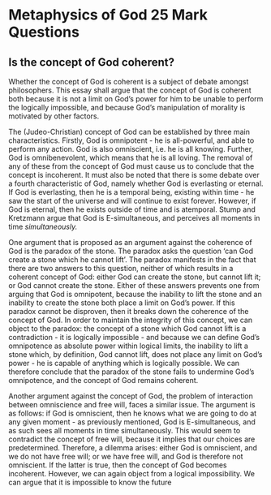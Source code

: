 # Metaphysics of God 25 Mark Questions


## Is the concept of God coherent?

Whether the concept of God is coherent is a subject of debate amongst philosophers. This essay shall argue that the concept of God is coherent both because it is not a limit on God’s power for him to be unable to perform the logically impossible, and because God’s manipulation of morality is motivated by other factors.

The (Judeo-Christian) concept of God can be established by three main characteristics. Firstly, God is omnipotent - he is all-powerful, and able to perform any action. God is also omniscient, i.e. he is all knowing. Further, God is omnibenevolent, which means that he is all loving. The removal of any of these from the concept of God must cause us to conclude that the concept is incoherent. It must also be noted that there is some debate over a fourth characteristic of God, namely whether God is everlasting or eternal. If God is everlasting, then he is a temporal being, existing within time - he saw the start of the universe and will continue to exist forever. However, if God is eternal, then he exists outside of time and is atemporal. Stump and Kretzmann argue that God is E-simultaneous, and perceives all moments in time *simultaneously.*

One argument that is proposed as an argument against the coherence of God is the paradox of the stone. The paradox asks the question ‘can God create a stone which he cannot lift’. The paradox manifests in the fact that there are two answers to this question, neither of which results in a coherent concept of God: either God can create the stone, but cannot lift it; or God cannot create the stone. Either of these answers prevents one from arguing that God is omnipotent, because the inability to lift the stone and an inability to create the stone both place a limit on God’s power. If this paradox cannot be disproven, then it breaks down the coherence of the concept of God. In order to maintain the integrity of this concept, we can object to the paradox: the concept of a stone which God cannot lift is a contradiction - it is logically impossible - and because we can define God’s omnipotence as absolute power within logical limits, the inability to lift a stone which, by definition, God cannot lift, does not place any limit on God’s power - he is capable of anything which is logically possible. We can therefore conclude that the paradox of the stone fails to undermine God’s omnipotence, and the concept of God remains coherent.

Another argument against the concept of God, the problem of interaction between omniscience and free will, faces a similar issue. The argument is as follows: if God is omniscient, then he knows what we are going to do at any given moment - as previously mentioned, God is E-simultaneous, and as such sees all moments in time simultaneously. This would seem to contradict the concept of free will, because it implies that our choices are predetermined. Therefore, a dilemma arises: either God is omniscient, and we do not have free will; or we have free will, and God is therefore not omniscient. If the latter is true, then the concept of God becomes incoherent. However, we can again object from a logical impossibility. We can argue that it is impossible to know the future